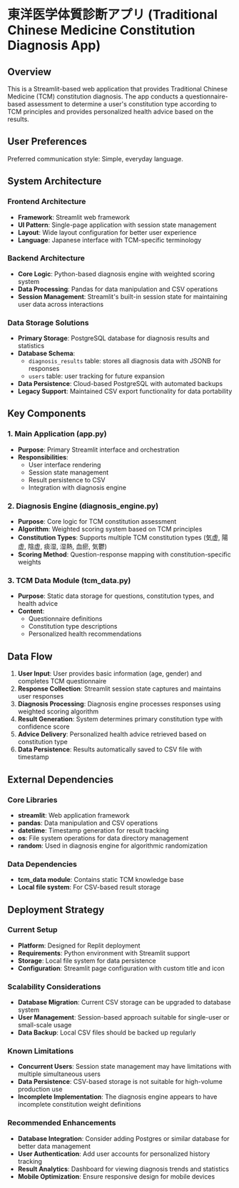 # 東洋医学体質診断アプリ (Traditional Chinese Medicine Constitution Diagnosis App)

## Overview

This is a Streamlit-based web application that provides Traditional Chinese Medicine (TCM) constitution diagnosis. The app conducts a questionnaire-based assessment to determine a user's constitution type according to TCM principles and provides personalized health advice based on the results.

## User Preferences

Preferred communication style: Simple, everyday language.

## System Architecture

### Frontend Architecture
- **Framework**: Streamlit web framework
- **UI Pattern**: Single-page application with session state management
- **Layout**: Wide layout configuration for better user experience
- **Language**: Japanese interface with TCM-specific terminology

### Backend Architecture
- **Core Logic**: Python-based diagnosis engine with weighted scoring system
- **Data Processing**: Pandas for data manipulation and CSV operations
- **Session Management**: Streamlit's built-in session state for maintaining user data across interactions

### Data Storage Solutions
- **Primary Storage**: PostgreSQL database for diagnosis results and statistics
- **Database Schema**: 
  - `diagnosis_results` table: stores all diagnosis data with JSONB for responses
  - `users` table: user tracking for future expansion
- **Data Persistence**: Cloud-based PostgreSQL with automated backups
- **Legacy Support**: Maintained CSV export functionality for data portability

## Key Components

### 1. Main Application (app.py)
- **Purpose**: Primary Streamlit interface and orchestration
- **Responsibilities**: 
  - User interface rendering
  - Session state management
  - Result persistence to CSV
  - Integration with diagnosis engine

### 2. Diagnosis Engine (diagnosis_engine.py)
- **Purpose**: Core logic for TCM constitution assessment
- **Algorithm**: Weighted scoring system based on TCM principles
- **Constitution Types**: Supports multiple TCM constitution types (気虚, 陽虚, 陰虚, 痰湿, 湿熱, 血瘀, 気鬱)
- **Scoring Method**: Question-response mapping with constitution-specific weights

### 3. TCM Data Module (tcm_data.py)
- **Purpose**: Static data storage for questions, constitution types, and health advice
- **Content**: 
  - Questionnaire definitions
  - Constitution type descriptions
  - Personalized health recommendations

## Data Flow

1. **User Input**: User provides basic information (age, gender) and completes TCM questionnaire
2. **Response Collection**: Streamlit session state captures and maintains user responses
3. **Diagnosis Processing**: Diagnosis engine processes responses using weighted scoring algorithm
4. **Result Generation**: System determines primary constitution type with confidence score
5. **Advice Delivery**: Personalized health advice retrieved based on constitution type
6. **Data Persistence**: Results automatically saved to CSV file with timestamp

## External Dependencies

### Core Libraries
- **streamlit**: Web application framework
- **pandas**: Data manipulation and CSV operations
- **datetime**: Timestamp generation for result tracking
- **os**: File system operations for data directory management
- **random**: Used in diagnosis engine for algorithmic randomization

### Data Dependencies
- **tcm_data module**: Contains static TCM knowledge base
- **Local file system**: For CSV-based result storage

## Deployment Strategy

### Current Setup
- **Platform**: Designed for Replit deployment
- **Requirements**: Python environment with Streamlit support
- **Storage**: Local file system for data persistence
- **Configuration**: Streamlit page configuration with custom title and icon

### Scalability Considerations
- **Database Migration**: Current CSV storage can be upgraded to database system
- **User Management**: Session-based approach suitable for single-user or small-scale usage
- **Data Backup**: Local CSV files should be backed up regularly

### Known Limitations
- **Concurrent Users**: Session state management may have limitations with multiple simultaneous users
- **Data Persistence**: CSV-based storage is not suitable for high-volume production use
- **Incomplete Implementation**: The diagnosis engine appears to have incomplete constitution weight definitions

### Recommended Enhancements
- **Database Integration**: Consider adding Postgres or similar database for better data management
- **User Authentication**: Add user accounts for personalized history tracking
- **Result Analytics**: Dashboard for viewing diagnosis trends and statistics
- **Mobile Optimization**: Ensure responsive design for mobile devices